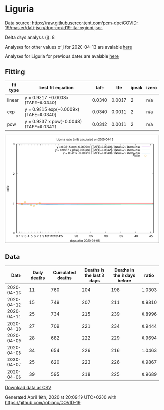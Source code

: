 # Liguria

Data source: https://raw.githubusercontent.com/pcm-dpc/COVID-19/master/dati-json/dpc-covid19-ita-regioni.json

Delta days analysis (j): 8

Analyses for other values of j for 2020-04-13 are avalable [here](../2020-04-13/README.md)

Analyses for Liguria for previous dates are avalable [here](../README.md)

## Fitting 
|fit type|best fit equation|tafe|tfe|ipeak|izero|
|-------|-----|--------|------|---|---|
|linear|y = 0.9817 -0.0008x  [TAFE=0.0340]|0.0340|0.0017|2|n/a|
|exp|y = 0.9815 exp(-0.0009x)  [TAFE=0.0340]|0.0340|0.0011|2|n/a|
|pow|y = 0.9837 x pow(-0.0048)  [TAFE=0.0342]|0.0342|0.0011|2|n/a|

![Plot](COVID-19_liguria_j8_2020-04-13.png)

## Data
|Date|Daily deaths|Cumulated deaths|Deaths in the last 8 days|Deaths in the 8 days before|ratio|
|----|----------|-----------|-------|--------------------|-----|
|2020-04-13|11|760|204|198|1.0303|
|2020-04-12|15|749|207|211|0.9810|
|2020-04-11|25|734|215|239|0.8996|
|2020-04-10|27|709|221|234|0.9444|
|2020-04-09|28|682|222|229|0.9694|
|2020-04-08|34|654|226|216|1.0463|
|2020-04-07|25|620|223|226|0.9867|
|2020-04-06|39|595|218|225|0.9689|

[Download data as CSV](COVID-19_liguria_j8_2020-04-13.csv)

Generated April 16th, 2020 at 20:09:19 UTC+0200 with https://github.com/robianc/COVID-19
